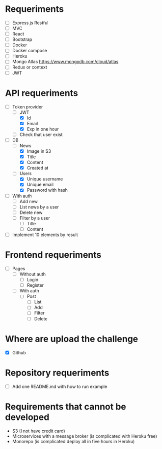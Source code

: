 # Requeriments

- [ ] Express.js Restful
- [ ] MVC
- [ ] React
- [ ] Bootstrap
- [ ] Docker
- [ ] Docker compose
- [ ] Heroku
- [ ] Mongo Atlas https://www.mongodb.com/cloud/atlas
- [ ] Redux or context
- [ ] JWT

# API requeriments

- [ ] Token provider
  - [ ] JWT
    - [X] Id
    - [X] Email
    - [X] Exp in one hour
  - [ ] Check that user exist
- [ ] DB
  - [ ] News
    - [X] Image in S3
    - [X] Title
    - [X] Content
    - [X] Created at
  - [ ] Users
    - [X] Unique username
    - [X] Unique email
    - [X] Password with hash
- [ ] With auth
  - [ ] Add new
  - [ ] List news by a user
  - [ ] Delete new
  - [ ] Filter by a user
    - [ ] Title
    - [ ] Content
- [ ] Implement 10 elements by result

# Frontend requeriments

- [ ] Pages
  - [ ] Without auth
    - [ ] Login
    - [ ] Register
  - [ ] With auth
    - [ ] Post
      - [ ] List
      - [ ] Add
      - [ ] Filter
      - [ ] Delete

# Where are upload the challenge

- [X] Github

# Repository requeriments

- [ ] Add one README.md with how to run example

# Requirements that cannot be developed

- S3 (I not have credit card)
- Microservices with a message broker (is complicated with Heroku free)
- Monorepo (is complicated deploy all in five hours in Heroku)